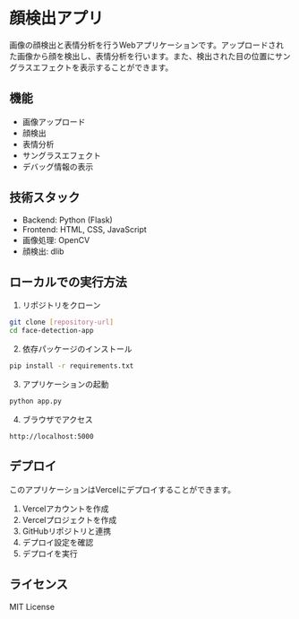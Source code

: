 # 顔検出アプリ

画像の顔検出と表情分析を行うWebアプリケーションです。アップロードされた画像から顔を検出し、表情分析を行います。また、検出された目の位置にサングラスエフェクトを表示することができます。

## 機能

- 画像アップロード
- 顔検出
- 表情分析
- サングラスエフェクト
- デバッグ情報の表示

## 技術スタック

- Backend: Python (Flask)
- Frontend: HTML, CSS, JavaScript
- 画像処理: OpenCV
- 顔検出: dlib

## ローカルでの実行方法

1. リポジトリをクローン
```bash
git clone [repository-url]
cd face-detection-app
```

2. 依存パッケージのインストール
```bash
pip install -r requirements.txt
```

3. アプリケーションの起動
```bash
python app.py
```

4. ブラウザでアクセス
```
http://localhost:5000
```

## デプロイ

このアプリケーションはVercelにデプロイすることができます。

1. Vercelアカウントを作成
2. Vercelプロジェクトを作成
3. GitHubリポジトリと連携
4. デプロイ設定を確認
5. デプロイを実行

## ライセンス

MIT License
